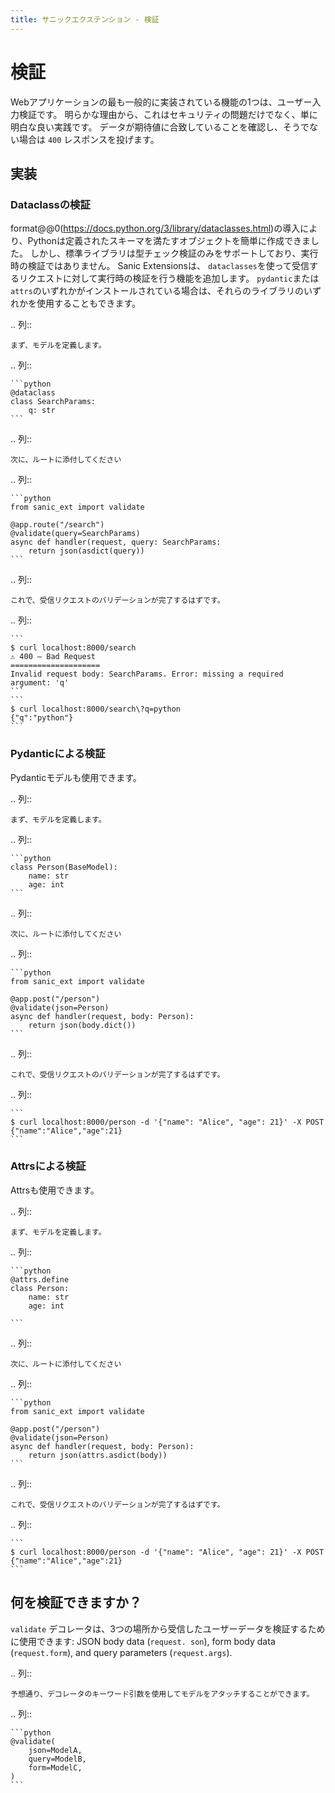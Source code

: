 ```yaml
---
title: サニックエクステンション - 検証
---
```


# 検証

Webアプリケーションの最も一般的に実装されている機能の1つは、ユーザー入力検証です。 明らかな理由から、これはセキュリティの問題だけでなく、単に明白な良い実践です。 データが期待値に合致していることを確認し、そうでない場合は `400` レスポンスを投げます。

## 実装

### Dataclassの検証

format@@0(https://docs.python.org/3/library/dataclasses.html)の導入により、Pythonは定義されたスキーマを満たすオブジェクトを簡単に作成できました。 しかし、標準ライブラリは型チェック検証のみをサポートしており、実行時の検証ではありません。 Sanic Extensionsは、 `dataclasses`を使って受信するリクエストに対して実行時の検証を行う機能を追加します。 `pydantic`または`attrs`のいずれかがインストールされている場合は、それらのライブラリのいずれかを使用することもできます。

.. 列::

```
まず、モデルを定義します。
```

.. 列::

````
```python
@dataclass
class SearchParams:
    q: str
```
````

.. 列::

```
次に、ルートに添付してください
```

.. 列::

````
```python
from sanic_ext import validate

@app.route("/search")
@validate(query=SearchParams)
async def handler(request, query: SearchParams:
    return json(asdict(query))
```
````

.. 列::

```
これで、受信リクエストのバリデーションが完了するはずです。
```

.. 列::

````
```
$ curl localhost:8000/search                                       
⚠️ 400 — Bad Request
====================
Invalid request body: SearchParams. Error: missing a required argument: 'q'
```
```
$ curl localhost:8000/search\?q=python                             
{"q":"python"}
```
````

### Pydanticによる検証

Pydanticモデルも使用できます。

.. 列::

```
まず、モデルを定義します。
```

.. 列::

````
```python
class Person(BaseModel):
    name: str
    age: int
```
````

.. 列::

```
次に、ルートに添付してください
```

.. 列::

````
```python
from sanic_ext import validate

@app.post("/person")
@validate(json=Person)
async def handler(request, body: Person):
    return json(body.dict())
```
````

.. 列::

```
これで、受信リクエストのバリデーションが完了するはずです。
```

.. 列::

````
```
$ curl localhost:8000/person -d '{"name": "Alice", "age": 21}' -X POST  
{"name":"Alice","age":21}
```
````

### Attrsによる検証

Attrsも使用できます。

.. 列::

```
まず、モデルを定義します。
```

.. 列::

````
```python
@attrs.define
class Person:
    name: str
    age: int

```
````

.. 列::

```
次に、ルートに添付してください
```

.. 列::

````
```python
from sanic_ext import validate

@app.post("/person")
@validate(json=Person)
async def handler(request, body: Person):
    return json(attrs.asdict(body))
```
````

.. 列::

```
これで、受信リクエストのバリデーションが完了するはずです。
```

.. 列::

````
```
$ curl localhost:8000/person -d '{"name": "Alice", "age": 21}' -X POST  
{"name":"Alice","age":21}
```
````

## 何を検証できますか？

`validate` デコレータは、3つの場所から受信したユーザーデータを検証するために使用できます: JSON body data (`request. son`), form body data (`request.form`), and query parameters (`request.args`).

.. 列::

```
予想通り、デコレータのキーワード引数を使用してモデルをアタッチすることができます。
```

.. 列::

````
```python
@validate(
    json=ModelA,
    query=ModelB,
    form=ModelC,
)
```
````
